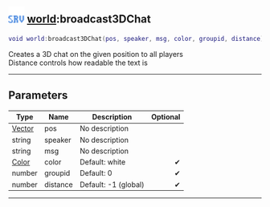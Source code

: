 ## <img src="../../.gitbook/assets/server.png" width="32" height="32" /> [world](../world/README.md):broadcast3DChat

```lua
void world:broadcast3DChat(pos, speaker, msg, color, groupid, distance)
```

Creates a 3D chat on the given position to all players<br>Distance controls how readable the text is<br>

-----------------
## Parameters

| Type   | Name | Description | Optional |
| ------ | ---- | ----------- | -------: |
| [Vector](../vector/README.md) | pos | No description |  |
| string | speaker | No description |  |
| string | msg | No description |  |
| [Color](../color/README.md) | color | Default: white | ✔ |
| number | groupid | Default: 0 | ✔ |
| number | distance | Default: -1 (global) | ✔ |


--------